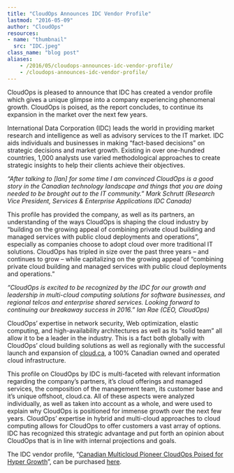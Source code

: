 ```yaml
---
title: "CloudOps Announces IDC Vendor Profile"
lastmod: "2016-05-09"
author: "CloudOps"
resources:
- name: "thumbnail"
  src: "IDC.jpeg"
class_name: "blog post"
aliases:
    - /2016/05/cloudops-announces-idc-vendor-profile/
    - /cloudops-announces-idc-vendor-profile/
---
```


<p><span style="font-weight: 400;">CloudOps is pleased to announce that IDC has created a vendor profile which gives a unique glimpse into a company experiencing phenomenal growth. CloudOps is poised, as the report concludes, to continue its expansion in the market over the next few years.</span></p>

<p><span style="font-weight: 400;">International Data Corporation (IDC) leads the world in providing market research and intelligence as well as advisory services to the IT market. IDC aids individuals and businesses in making “fact-based decisions” on strategic decisions and market growth. Existing in over one-hundred countries, 1,000 analysts use varied methodological approaches to create strategic insights to help their clients achieve their objectives. </span></p>

<p><i><span style="font-weight: 400;">“After talking to [Ian] for some time I am convinced CloudOps is a good story in the Canadian technology landscape and things that you are doing needed to be brought out to the IT community.” Mark Schrutt (Research Vice President, Services &amp; Enterprise Applications IDC Canada) </span></i></p>

<p><span style="font-weight: 400;">This profile has provided the company, as well as its partners, an understanding of the ways CloudOps is shaping the cloud industry by “building on the growing appeal of combining private cloud building and managed services with public cloud deployments and operations”, especially as companies choose to adopt cloud over more traditional IT solutions. CloudOps has tripled in size over the past three years – and continues to grow – while capitalizing on the growing appeal of “combining private cloud building and managed services with public cloud deployments and operations.”</span></p>

<p><i><span style="font-weight: 400;">“CloudOps is excited to be recognized by the IDC for our growth and leadership in multi-cloud computing solutions for software businesses, and regional telcos and enterprise shared services. Looking forward to continuing our breakaway success in 2016.” Ian Rae (CEO, CloudOps)</span></i></p>

<p><span style="font-weight: 400;">CloudOps’ expertise in network security, Web optimization, elastic computing, and high-availability architectures as well as its “solid team” all allow it to be a leader in the industry. This is a fact both globally with CloudOps’ cloud building solutions as well as regionally with the successful launch and expansion of</span> <span style="font-weight: 400;"><a href="https://cloud.ca" target="_blank">cloud.ca</a></span><span style="font-weight: 400;">,</span><span style="font-weight: 400;"> a 100% Canadian owned and operated </span><span style="font-weight: 400;">cloud </span><span style="font-weight: 400;">infrastructure</span><span style="font-weight: 400;">.</span></p>

<p><span style="font-weight: 400;">This profile on CloudOps by IDC is multi-faceted with relevant information regarding the company’s partners, it’s cloud offerings and managed services, the composition of the management team, its customer base and it’s unique offshoot, cloud.ca. All of these aspects were analyzed individually, as well as taken into account as a whole, and were used to explain why CloudOps is positioned for immense growth over the next few years. CloudOps’ expertise in hybrid and multi-cloud approaches to cloud computing allows for CloudOps to offer customers a vast array of options. IDC has recognized this strategic advantage and put forth an opinion about CloudOps that is in line with internal projections and goals.</span></p>

<p><span style="font-weight: 400;">The IDC vendor profile, “</span><a href="http://www.idc.com/getdoc.jsp?containerId=CA41162616&amp;utm_source=blog%20post&amp;utm_medium=vendor%20profile&amp;utm_campaign=IDC" target="_blank"><span style="font-weight: 400;">Canadian Multicloud Pioneer CloudOps Poised for Hyper Growth</span></a><span style="font-weight: 400;">”, can be purchased </span><a href="http://www.idc.com/getdoc.jsp?containerId=CA41162616&amp;utm_source=blog%20post&amp;utm_medium=vendor%20profile&amp;utm_campaign=IDC" target="_blank"><span style="font-weight: 400;">here</span></a><span style="font-weight: 400;">.</span></p>
